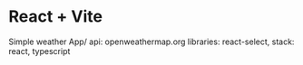 # React + Vite

Simple weather App/ api: openweathermap.org
libraries: react-select,
stack: react, typescript
